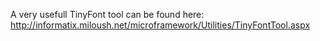 A very usefull TinyFont tool can be found here:
http://informatix.miloush.net/microframework/Utilities/TinyFontTool.aspx
